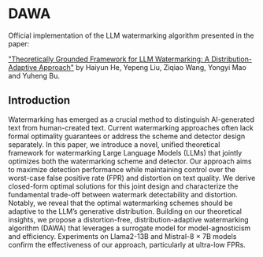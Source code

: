 # DAWA

Official implementation of the LLM watermarking algorithm presented in the paper:

["Theoretically Grounded Framework for LLM Watermarking: A Distribution-Adaptive Approach"](https://arxiv.org/abs/2410.02890) by Haiyun He, Yepeng Liu, Ziqiao Wang, Yongyi Mao and Yuheng Bu.


## Introduction

Watermarking has emerged as a crucial method to distinguish AI-generated text from human-created text. Current watermarking approaches often lack formal optimality guarantees or address the scheme and detector design separately. In this paper, we introduce a novel, unified theoretical framework for watermarking Large Language Models (LLMs) that jointly optimizes both the watermarking scheme and detector. Our approach aims to maximize detection performance while maintaining control over the worst-case false positive rate (FPR) and distortion on text quality. 
We derive closed-form optimal solutions for this joint design and characterize the fundamental trade-off between watermark detectability and distortion. Notably, we reveal that the optimal watermarking schemes should be adaptive to the LLM’s generative distribution. Building on our theoretical insights, we propose a distortion-free, distribution-adaptive watermarking algorithm (DAWA) that leverages a surrogate model for model-agnosticism and efficiency. Experiments on Llama2-13B and Mistral-8 $\times$ 7B models confirm the effectiveness of our approach, particularly at ultra-low FPRs. 
